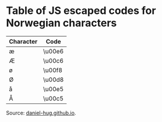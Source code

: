 # Table of JS escaped codes for Norwegian characters

|Character|Code|
---|---
|æ|\u00e6
|Æ|\u00c6
|ø|\u00f8
|Ø|\u00d8
|å|\u00e5
|Å|\u00c5

Source: [daniel-hug.github.io](https://daniel-hug.github.io/characters/).